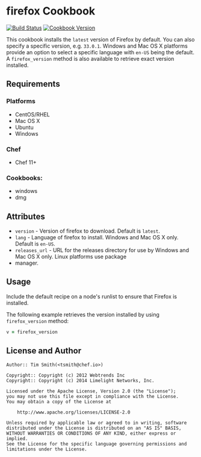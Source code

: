 # firefox Cookbook
[![Build Status](https://travis-ci.org/chef-cookbooks/firefox.svg?branch=master)](https://travis-ci.org/chef-cookbooks/firefox) [![Cookbook Version](https://img.shields.io/cookbook/v/firefox.svg)](https://supermarket.chef.io/cookbooks/firefox)

This cookbook installs the `latest` version of Firefox by default.  You can also specify a specific version, e.g. `33.0.1`.  Windows and Mac OS X platforms provide an option to select a specific language with `en-US` being the default.  A `firefox_version` method is also available to retrieve exact version installed.

## Requirements
### Platforms
- CentOS/RHEL
- Mac OS X
- Ubuntu
- Windows

### Chef
- Chef 11+

### Cookbooks:
- windows
- dmg


## Attributes
- `version` - Version of firefox to download.  Default is `latest`.
- `lang` - Language of firefox to install.  Windows and Mac OS X only. Default is `en-US`.
- `releases_url` - URL for the releases directory for use by Windows and Mac OS X only. Linux platforms use package
- manager.

## Usage
Include the default recipe on a node's runlist to ensure that Firefox is installed.

The following example retrieves the version installed by using `firefox_version` method:

```ruby
v = firefox_version
```

## License and Author

```
Author:: Tim Smith(<tsmith@chef.io>)

Copyright:: Copyright (c) 2012 Webtrends Inc
Copyright:: Copyright (c) 2014 Limelight Networks, Inc.

Licensed under the Apache License, Version 2.0 (the "License");
you may not use this file except in compliance with the License.
You may obtain a copy of the License at

    http://www.apache.org/licenses/LICENSE-2.0

Unless required by applicable law or agreed to in writing, software
distributed under the License is distributed on an "AS IS" BASIS,
WITHOUT WARRANTIES OR CONDITIONS OF ANY KIND, either express or implied.
See the License for the specific language governing permissions and
limitations under the License.
```
